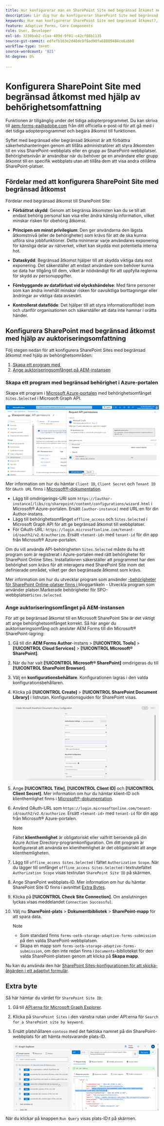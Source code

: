 ```yaml
---
title: Hur konfigurerar man en SharePoint Site med begränsad åtkomst med hjälp av behörighetsomfånget?
description: Lär dig hur du konfigurerar SharePoint Site med begränsad åtkomst med hjälp av behörighetsomfånget.
keywords: Hur man konfigurerar SharePoint Site med begränsad åtkomst?, Konfigurera SharePoint med begränsad åtkomst, Använda behörighetsområde för att begränsa åtkomst till SharePoint Site.
feature: Adaptive Forms, Core Components
role: User, Developer
exl-id: 3230bab2-c1aa-409d-9f01-c42cf88b1135
source-git-commit: edfefb163e2d48dc9f9ad90fa68809484ce6abb0
workflow-type: tm+mt
source-wordcount: '821'
ht-degree: 0%

---
```


# Konfigurera SharePoint Site med begränsad åtkomst med hjälp av behörighetsomfattning

<span class="preview"> Funktionen är tillgänglig under det tidiga adopterprogrammet. Du kan skriva till aem-forms-ea@adobe.com från ditt officiella e-post-id för att gå med i det tidiga adopterprogrammet och begära åtkomst till funktionen. </span>

Syftet med begränsad eller begränsad åtkomst är att förbättra säkerhetshanteringen genom att tillåta administratörer att styra åtkomsten till en viss SharePoint-webbplats eller en grupp av SharePoint-webbplatser. Behörighetsnivån är användbar när du behöver ge en användare eller grupp åtkomst till en specifik webbplats utan att tillåta dem att visa andra otillåtna SharePoint-platser.

## Fördelar med att konfigurera SharePoint Site med begränsad åtkomst

Fördelar med begränsad åtkomst till SharePoint Site:

* **Förbättrat skydd**: Genom att begränsa åtkomsten kan du se till att endast behörig personal kan visa eller ändra känslig information, vilket minskar risken för obehörig åtkomst.

* **Principen om minst privilegium**: Den ger användarna den lägsta åtkomstnivå (eller de behörigheter) som krävs för att de ska kunna utföra sina jobbfunktioner. Detta minimerar varje användares exponering för känsliga delar av nätverket, vilket kan skydda mot potentiella interna hot.

* **Dataskydd**: Begränsad åtkomst hjälper till att skydda viktiga data mot exponering. Det säkerställer att endast användare som behöver kunna se data har tillgång till dem, vilket är nödvändigt för att uppfylla reglerna för skydd av personuppgifter.

* **Förebyggande av dataförlust vid olyckshändelse**: Med färre personer som kan ändra innehåll minskar risken för oavsiktliga borttagningar eller ändringar av viktiga data avsevärt.

* **Kontrollerat dataflöde**: Det hjälper till att styra informationsflödet inom och utanför organisationen och säkerställer att data inte hamnar i orätta händer.

## Konfigurera SharePoint med begränsad åtkomst med hjälp av auktoriseringsomfattning

Följ stegen nedan för att konfigurera SharePoint Sites med begränsad åtkomst med hjälp av behörighetsområden:

1. [Skapa ett program med &#x200B;](#create-an-application-with-the-limited-permission-in-the-azure-portal)
1. [Ange auktoriseringsomfånget på AEM-instansen](#set-the-authorization-scope-at-aem-instance)

### Skapa ett program med begränsad behörighet i Azure-portalen

Skapa ett program i [Microsoft Azure-portalen](https://portal.azure.com/#home) med behörighetsomfånget `Sites.Selected` i Microsoft Graph API.

![SharePoint har valt plats](/help/forms/assets/sharepoint-selected-site.png)

Mer information om hur du hämtar `Client ID`, `Client Secret` och `Tenant ID` för `OAuth URL` finns i [Microsoft®-dokumentation](https://learn.microsoft.com/en-us/graph/auth-register-app-v2).
* Lägg till omdirigerings-URI som `https://[author-instance]/libs/cq/sharepoint/content/configurations/wizard.html` i Microsoft® Azure-portalen. Ersätt `[author-instance]` med URL:en för din Author-instans.
* Lägg till behörighetsomfånget `offline_access` och `Sites.Selected` i Microsoft Graph API för att ge begränsad åtkomst till webbplatser.
* För OAuth-URL: `https://login.microsoftonline.com/tenant-id/oauth2/v2.0/authorize`. Ersätt `<tenant-id>` med `tenant-id` för din app från Microsoft® Azure-portalen.

Om du vill använda API-behörigheten `Sites.Selected` måste du ha ett program som är registrerat i Azure-portalen med rätt behörigheter för SharePoint Online Sites. Installationen säkerställer att programmet har den behörighet som krävs för att interagera med SharePoint Site inom det definierade området, vilket ger den begränsade åtkomst som krävs.

Mer information om hur du utvecklar program som använder [-behörigheter för SharePoint Online-platser finns i &#x200B;](https://techcommunity.microsoft.com/t5/microsoft-sharepoint-blog/develop-applications-that-use-sites-selected-permissions-for-spo/ba-p/3790476)bloggartikeln - Utveckla program som använder platser.Markerade behörigheter för SPO-webbplatser`Sites.Selected`.

### Ange auktoriseringsomfånget på AEM-instansen

För att ge begränsad åtkomst till en Microsoft SharePoint Site är det viktigt att ange behörighetsomfånget korrekt. Så här anger du auktoriseringsomfång och ansluter AEM Forms till din Microsoft® SharePoint-lagring:

1. Gå till din **AEM Forms Author**-instans > **[!UICONTROL Tools]** > **[!UICONTROL Cloud Services]** > **[!UICONTROL Microsoft® SharePoint]**.
1. När du har valt **[!UICONTROL Microsoft® SharePoint]** omdirigeras du till **[!UICONTROL SharePoint Browser]**.
1. Välj en **konfigurationsbehållare**. Konfigurationen lagras i den valda konfigurationsbehållaren.
1. Klicka på **[!UICONTROL Create]** > **[!UICONTROL SharePoint Document Library]** i listrutan. Konfigurationsguiden för SharePoint visas.

   ![SharePoint Site Limited Site Access](/help/forms/assets/sharepoint-doc-library-limited-scopes.png)

1. Ange **[!UICONTROL Title]**, **[!UICONTROL Client ID]** och **[!UICONTROL Client Secret]**. Mer information om hur du hämtar klient-ID och klienthemlighet finns i [Microsoft®-dokumentation](https://learn.microsoft.com/en-us/graph/auth-register-app-v2).

1. Använd OAuth-URL som `https://login.microsoftonline.com/tenant-id/oauth2/v2.0/authorize`. Ersätt `<tenant-id>` med `tenant-id` för din app från Microsoft® Azure-portalen.

   >[!NOTE]
   >
   > Fältet **klienthemlighet** är obligatoriskt eller valfritt beroende på din Azure Active Directory-programkonfiguration. Om ditt program är konfigurerat att använda en klienthemlighet är det obligatoriskt att ange klienthemligheten.

1. Lägg till `offline_access Sites.Selected` i fältet `Authorization Scope`. När du lägger till omfånget `offline_access Sites.Selected` i textrutefältet `Authorization Scope` visas textrutan `SharePoint Site ID` på skärmen.

1. Ange SharePoint webbplats-ID. Mer information om hur du hämtar SharePoint Site ID finns i avsnittet [Extra Bytes](#extra-bytes).

1. Klicka på **[!UICONTROL Check Site Connection]**. Om anslutningen lyckas visas meddelandet `Connection Successful`.

1. Välj nu **SharePoint-plats** > **Dokumentbibliotek** > **SharePoint-mapp** för att spara data.

   >[!NOTE]
   >
   >* Som standard finns `forms-ootb-storage-adaptive-forms-submission` på den valda SharePoint-webbplatsen.
   >* Skapa en mapp som `forms-ootb-storage-adaptive-forms-submission`, om den inte redan finns i `Documents`-biblioteket för den valda SharePoint-platsen genom att klicka på **Skapa mapp**.

Nu kan du använda den här [SharePoint Sites-konfigurationen för att skicka-åtgärden i ett adaptivt formulär](/help/forms/configure-submit-action-sharepoint.md#use-sharepoint-document-library-configuration-in-an-adaptive-form-use-sharepoint-configuartion-in-af).

## Extra byte

Så här hämtar du värdet för `SharePoint Site ID`:
1. Gå till [API:erna för Microsoft Graph Explorer](https://developer.microsoft.com/en-us/graph/graph-explorer).
1. Klicka på `SharePoint Sites` i den vänstra rutan under API:erna för `Search for a SharePoint site by keyword`.
1. Ersätt platshållaren `contoso` med det faktiska namnet på din SharePoint-webbplats för att hämta motsvarande plats-ID.

   ![SharePoint-dokumentbiblioteks-ID](/help/forms/assets/sharepoint-site-id.png)

När du klickar på knappen `Run Query` visas plats-ID:t på skärmen.
